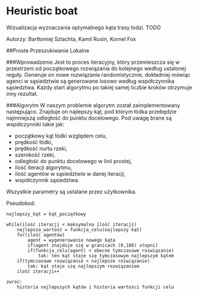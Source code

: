 # Heuristic boat

Wizualizacja wyznaczania optymalnego kąta trasy łodzi. TODO

Autorzy: Bartłomiej Szlachta, Kamil Rusin, Kornel Fox

##Proste Przeszukiwanie Lokalne

###Wprowadzenie
Jest to proces iteracyjny, który przemieszcza się w przestrzeni od początkowego rozwiązania
do kolejnego według ustalonej reguły. Generuje on nowe rozwiązania randomistycznie, dokładniej
 mówiąc agenci w sąsiedztwie są generowane losowo według współczynnika sąsiedztwa. Każdy 
 start algorytmu po takiej samej liczbie kroków otrzymuje inny rezultat.
 
###Algorytm
W naszym problemie algorytm został zaimplementowany następująco. 
Znajduje on najlepszy kąt, pod którym łódka przebędzie najmniejszą odległość do punktu
docelowego. Pod uwagę brane są współczynniki takie jak: 
- początkowy kąt łódki względem celu,
- prędkość łódki,
- prędkość nurtu rzeki,
- szerokość rzeki,
- odległość do punktu docelowego w linii prostej,
- ilość iteracji algorytmu,
- ilość agentów w sąsiedztwie w danej iteracji,
- współczynnik sąsiedztwa.

Wszystkie parametry są ustalane przez użytkownika.

Pseudokod:
```{tidy=FALSE, eval=FALSE, highlight=FALSE }
najlepszy_kąt = kąt_początkowy

while(ilość iteracji < maksymalna ilość iteracji)
    najlepsza_wartość = funkcja_celu(najlepszy kąt)
    for(ilość agentów)
        agent = wygenerowanie nowego kąta
        if(agent znajduje się w granicach (0,180) stopni)
        if(funkcja_celu(agent) < obecne tymczasowe rozwiązanie)
            tak: ten kąt staje się tymczasowym najlepszym kątem
    if(tymczasowe rozwiązanie < najlepsze rozwiązanie)
        tak: kąt staje się najlepszym rozwiązaniem
    ilość iteracji++

zwróć:
    historia najlepszych kątów i historia wartości funkcji celu
```